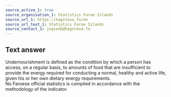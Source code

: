 ```yaml
---
source_active_1: true
source_organisation_1: Statistics Faroe Islands
source_url_1: https://hagstova.fo/en
source_url_text_1: Statistics Faroe Islands
source_contact_1: jogvanb@hagstova.fo
---
```

## Text answer  
Undernourishment is defined as the condition by which a person has access, on a regular basis, to amounts of food that are insufficient to provide the energy required for conducting a normal, healthy and active life, given his or her own dietary energy requirements.  
No Faroese official statistics is compiled in accordance with the methodology of the indicator.
